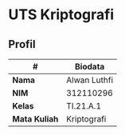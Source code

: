 # UTS Kriptografi
## Profil
| #               | Biodata                      |
| --------------- | ---------------------------- |
| **Nama**        | Alwan Luthfi                 |
| **NIM**         | 312110296                    |
| **Kelas**       | TI.21.A.1                    |
| **Mata Kuliah** | Kriptografi                  |